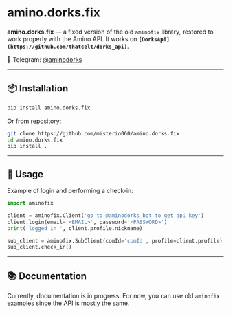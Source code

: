 # amino.dorks.fix

**amino.dorks.fix** — a fixed version of the old `aminofix` library, restored to work properly with the Amino API. It works on **`[DorksApi](https://github.com/thatcelt/dorks_api)`**.

📢 Telegram: [@aminodorks](https://t.me/aminodorks)

---

## 📦 Installation

```bash
pip install amino.dorks.fix
```

Or from repository:

```bash
git clone https://github.com/misterio060/amino.dorks.fix
cd amino.dorks.fix
pip install .
```

---

## 🔧 Usage

Example of login and performing a check-in:

```python
import aminofix

client = aminofix.Client('go to @aminodorks_bot to get api key')
client.login(email='<EMAIL>', password='<PASSWORD>')
print('logged in ', client.profile.nickname)

sub_client = aminofix.SubClient(comId='comId', profile=client.profile)
sub_client.check_in()
```

---

## 📚 Documentation

Currently, documentation is in progress.
For now, you can use old `aminofix` examples since the API is mostly the same.
